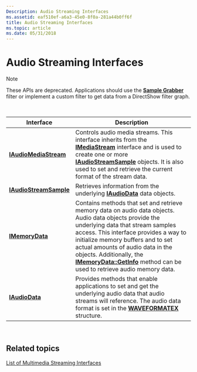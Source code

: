```yaml
---
Description: Audio Streaming Interfaces
ms.assetid: eaf510ef-a6a3-45e0-8f0a-281a44b0ff6f
title: Audio Streaming Interfaces
ms.topic: article
ms.date: 05/31/2018
---
```


# Audio Streaming Interfaces

> [!Note]  
> These APIs are deprecated. Applications should use the [**Sample Grabber**](sample-grabber-filter.md) filter or implement a custom filter to get data from a DirectShow filter graph.

 



| Interface                                        | Description                                                                                                                                                                                                                                                                                                                                                                                     |
|--------------------------------------------------|-------------------------------------------------------------------------------------------------------------------------------------------------------------------------------------------------------------------------------------------------------------------------------------------------------------------------------------------------------------------------------------------------|
| [**IAudioMediaStream**](/windows/desktop/api/austream/nn-austream-iaudiomediastream)   | Controls audio media streams. This interface inherits from the [**IMediaStream**](/windows/desktop/api/mmstream/nn-mmstream-imediastream) interface and is used to create one or more [**IAudioStreamSample**](/windows/desktop/api/austream/nn-austream-iaudiostreamsample) objects. It is also used to set and retrieve the current format of the stream data.                                                                                                            |
| [**IAudioStreamSample**](/windows/desktop/api/austream/nn-austream-iaudiostreamsample) | Retrieves information from the underlying [**IAudioData**](/windows/desktop/api/austream/nn-austream-iaudiodata) data objects.                                                                                                                                                                                                                                                                                                        |
| [**IMemoryData**](/windows/desktop/api/austream/nn-austream-imemorydata)               | Contains methods that set and retrieve memory data on audio data objects. Audio data objects provide the underlying data that stream samples access. This interface provides a way to initialize memory buffers and to set actual amounts of audio data in the objects. Additionally, the [**IMemoryData::GetInfo**](/windows/desktop/api/austream/nf-austream-imemorydata-getinfo) method can be used to retrieve audio memory data. |
| [**IAudioData**](/windows/desktop/api/austream/nn-austream-iaudiodata)                 | Provides methods that enable applications to set and get the underlying audio data that audio streams will reference. The audio data format is set in the [**WAVEFORMATEX**](https://msdn.microsoft.com/en-us/library/Dd390970(v=VS.85).aspx) structure.                                                                                                                                                                                       |



 

## Related topics

<dl> <dt>

[List of Multimedia Streaming Interfaces](list-of-multimedia-streaming-interfaces.md)
</dt> </dl>

 

 




